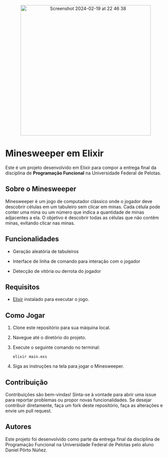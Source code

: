 
<p align="center">
  <img width="409" alt="Screenshot 2024-02-19 at 22 46 38" src="https://github.com/dpnunez/minesweeper-elixir/assets/46852072/6131de71-7d7e-437d-b163-7e49726703bf">
</p>

# Minesweeper em Elixir
Este é um projeto desenvolvido em Elixir para compor a entrega final da disciplina de **Programação Funcional** na Universidade Federal de Pelotas.

## Sobre o Minesweeper

Minesweeper é um jogo de computador clássico onde o jogador deve descobrir células em um tabuleiro sem clicar em minas. Cada célula pode conter uma mina ou um número que indica a quantidade de minas adjacentes a ela. O objetivo é descobrir todas as células que não contêm minas, evitando clicar nas minas.

## Funcionalidades

- Geração aleatória de tabuleiros

- Interface de linha de comando para interação com o jogador
- Detecção de vitória ou derrota do jogador

## Requisitos

- [Elixir](https://elixir-lang.org/) instalado para executar o jogo.

## Como Jogar

1. Clone este repositório para sua máquina local.
2. Navegue até o diretório do projeto.
3. Execute o seguinte comando no terminal:

   ```
   elixir main.exs
   ```

4. Siga as instruções na tela para jogar o Minesweeper.

## Contribuição

Contribuições são bem-vindas! Sinta-se à vontade para abrir uma issue para reportar problemas ou propor novas funcionalidades. Se desejar contribuir diretamente, faça um fork deste repositório, faça as alterações e envie um pull request. 

## Autores

Este projeto foi desenvolvido como parte da entrega final da disciplina de Programação Funcional na Universidade Federal de Pelotas pelo aluno Daniel Pôrto Núñez.
